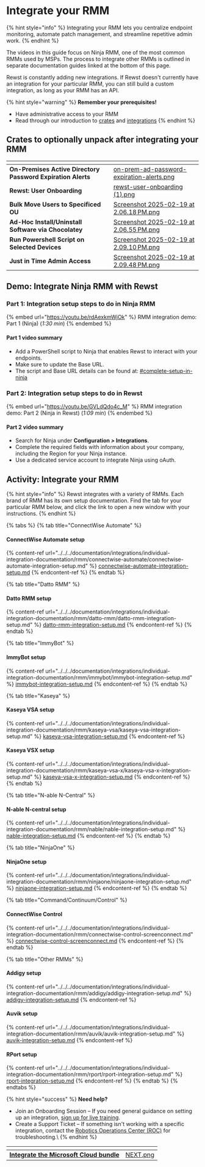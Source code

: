 # Integrate your RMM

{% hint style="info" %}
Integrating your RMM lets you centralize endpoint monitoring, automate patch management, and streamline repetitive admin work.
{% endhint %}

The videos in this guide focus on Ninja RMM, one of the most common RMMs used by MSPs. The process to integrate other RMMs is outlined in separate documentation guides linked at the bottom of this page.

Rewst is constantly adding new integrations. If Rewst doesn't currently have an integration for your particular RMM, you can still build a custom integration, as long as your RMM has an API.

{% hint style="warning" %}
**Remember your prerequisites!**

* Have administrative access to your RMM
* Read through our introduction to [crates](../../../prebuilt-automations/crates/ "mention") and [integrations](../../../documentation/integrations/ "mention")
{% endhint %}

## Crates to optionally unpack after integrating your RMM <a href="#crates-to-optionally-unpack-after-integrating-your-rmm" id="crates-to-optionally-unpack-after-integrating-your-rmm"></a>

<table data-view="cards"><thead><tr><th></th><th data-hidden data-card-cover data-type="files"></th></tr></thead><tbody><tr><td><strong>On-Premises Active Directory Password Expiration Alerts</strong></td><td><a href="../../../.gitbook/assets/on-prem-ad-password-expiration-alerts.png">on-prem-ad-password-expiration-alerts.png</a></td></tr><tr><td><strong>Rewst: User Onboarding</strong></td><td><a href="../../../.gitbook/assets/rewst-user-onboarding (1).png">rewst-user-onboarding (1).png</a></td></tr><tr><td><strong>Bulk Move Users to Specificed OU</strong></td><td><a href="../../../.gitbook/assets/Screenshot 2025-02-19 at 2.06.18 PM.png">Screenshot 2025-02-19 at 2.06.18 PM.png</a></td></tr><tr><td><strong>Ad-Hoc Install/Uninstall Software via Chocolatey</strong></td><td><a href="../../../.gitbook/assets/Screenshot 2025-02-19 at 2.06.55 PM.png">Screenshot 2025-02-19 at 2.06.55 PM.png</a></td></tr><tr><td><strong>Run Powershell Script on Selected Devices</strong></td><td><a href="../../../.gitbook/assets/Screenshot 2025-02-19 at 2.09.10 PM.png">Screenshot 2025-02-19 at 2.09.10 PM.png</a></td></tr><tr><td><strong>Just in Time Admin Access</strong></td><td><a href="../../../.gitbook/assets/Screenshot 2025-02-19 at 2.09.48 PM.png">Screenshot 2025-02-19 at 2.09.48 PM.png</a></td></tr></tbody></table>

## **Demo: Integrate Ninja RMM with Rewst** <a href="#demo-integrating-ninja-rmm-with-rewst" id="demo-integrating-ninja-rmm-with-rewst"></a>

### **Part 1: Integration setup steps to do in Ninja RMM** <a href="#part-1-integration-setup-steps-to-do-in-ninja-rmm-x-min" id="part-1-integration-setup-steps-to-do-in-ninja-rmm-x-min"></a>

{% embed url="https://youtu.be/rdAexkmWjOk" %}
RMM integration demo: Part 1 (Ninja) (_1:30 min_)
{% endembed %}

#### **Part 1 video summary**

* Add a PowerShell script to Ninja that enables Rewst to interact with your endpoints.
* Make sure to update the Base URL.
* The script and Base URL details can be found at: [#complete-setup-in-ninja](../../../documentation/integrations/individual-integration-documentation/rmm/ninjaone/ninjaone-integration-setup.md#complete-setup-in-ninja "mention")

### **Part 2: Integration setup steps to do in Rewst** <a href="#part-2-integration-setup-steps-to-do-in-rewst-min" id="part-2-integration-setup-steps-to-do-in-rewst-min"></a>

{% embed url="https://youtu.be/GVLdQdo4c_M" %}
RMM integration demo: Part 2 (Ninja in Rewst) (_1:09 min_)
{% endembed %}

#### **Part 2 video summary**

* Search for Ninja under **Configuration&#x20;**_**>**_**&#x20;Integrations**.
* Complete the required fields with information about your company, including the Region for your Ninja instance.
* Use a dedicated service account to integrate Ninja using oAuth.

## **Activity: Integrate your RMM** <a href="#activity-integrate-your-rmm" id="activity-integrate-your-rmm"></a>

{% hint style="info" %}
Rewst integrates with a variety of RMMs. Each brand of RMM has its own setup documentation. Find the tab for your particular RMM below, and click the link to open a new window with your instructions.
{% endhint %}

{% tabs %}
{% tab title="ConnectWise Automate" %}
#### ConnectWise Automate setup

{% content-ref url="../../../documentation/integrations/individual-integration-documentation/rmm/connectwise-automate/connectwise-automate-integration-setup.md" %}
[connectwise-automate-integration-setup.md](../../../documentation/integrations/individual-integration-documentation/rmm/connectwise-automate/connectwise-automate-integration-setup.md)
{% endcontent-ref %}
{% endtab %}

{% tab title="Datto RMM" %}
#### Datto RMM setup

{% content-ref url="../../../documentation/integrations/individual-integration-documentation/rmm/datto-rmm/datto-rmm-integration-setup.md" %}
[datto-rmm-integration-setup.md](../../../documentation/integrations/individual-integration-documentation/rmm/datto-rmm/datto-rmm-integration-setup.md)
{% endcontent-ref %}
{% endtab %}

{% tab title="ImmyBot" %}
#### ImmyBot setup

{% content-ref url="../../../documentation/integrations/individual-integration-documentation/rmm/immybot/immybot-integration-setup.md" %}
[immybot-integration-setup.md](../../../documentation/integrations/individual-integration-documentation/rmm/immybot/immybot-integration-setup.md)
{% endcontent-ref %}
{% endtab %}

{% tab title="Kaseya" %}
#### Kaseya VSA setup

{% content-ref url="../../../documentation/integrations/individual-integration-documentation/rmm/kaseya-vsa/kaseya-vsa-integration-setup.md" %}
[kaseya-vsa-integration-setup.md](../../../documentation/integrations/individual-integration-documentation/rmm/kaseya-vsa/kaseya-vsa-integration-setup.md)
{% endcontent-ref %}

#### Kaseya VSX setup

{% content-ref url="../../../documentation/integrations/individual-integration-documentation/rmm/kaseya-vsa-x/kaseya-vsa-x-integration-setup.md" %}
[kaseya-vsa-x-integration-setup.md](../../../documentation/integrations/individual-integration-documentation/rmm/kaseya-vsa-x/kaseya-vsa-x-integration-setup.md)
{% endcontent-ref %}
{% endtab %}

{% tab title="N-able N-Central" %}
#### N-able N-central setup

{% content-ref url="../../../documentation/integrations/individual-integration-documentation/rmm/nable/nable-integration-setup.md" %}
[nable-integration-setup.md](../../../documentation/integrations/individual-integration-documentation/rmm/nable/nable-integration-setup.md)
{% endcontent-ref %}
{% endtab %}

{% tab title="NinjaOne" %}
#### NinjaOne setup

{% content-ref url="../../../documentation/integrations/individual-integration-documentation/rmm/ninjaone/ninjaone-integration-setup.md" %}
[ninjaone-integration-setup.md](../../../documentation/integrations/individual-integration-documentation/rmm/ninjaone/ninjaone-integration-setup.md)
{% endcontent-ref %}
{% endtab %}

{% tab title="Command/Continuum/Control" %}
#### ConnectWise Control

{% content-ref url="../../../documentation/integrations/individual-integration-documentation/rmm/connectwise-control-screenconnect.md" %}
[connectwise-control-screenconnect.md](../../../documentation/integrations/individual-integration-documentation/rmm/connectwise-control-screenconnect.md)
{% endcontent-ref %}
{% endtab %}

{% tab title="Other RMMs" %}
#### Addigy setup

{% content-ref url="../../../documentation/integrations/individual-integration-documentation/rmm/addigy/addigy-integration-setup.md" %}
[addigy-integration-setup.md](../../../documentation/integrations/individual-integration-documentation/rmm/addigy/addigy-integration-setup.md)
{% endcontent-ref %}

#### Auvik setup

{% content-ref url="../../../documentation/integrations/individual-integration-documentation/rmm/auvik/auvik-integration-setup.md" %}
[auvik-integration-setup.md](../../../documentation/integrations/individual-integration-documentation/rmm/auvik/auvik-integration-setup.md)
{% endcontent-ref %}

#### RPort setup

{% content-ref url="../../../documentation/integrations/individual-integration-documentation/rmm/rport/rport-integration-setup.md" %}
[rport-integration-setup.md](../../../documentation/integrations/individual-integration-documentation/rmm/rport/rport-integration-setup.md)
{% endcontent-ref %}
{% endtab %}
{% endtabs %}

{% hint style="success" %}
**Need help?**

* Join an Onboarding Session – If you need general guidance on setting up an integration, [sign up for live training](https://outlook.office365.com/owa/calendar/RewstImplementation1@rewst.io/bookings/).
* Create a Support Ticket – If something isn't working with a specific integration, contact the [Robotics Operations Center (ROC)](mailto:roc@rewst.io) for troubleshooting.\\
{% endhint %}

<table data-view="cards"><thead><tr><th></th><th data-hidden data-card-cover data-type="files"></th></tr></thead><tbody><tr><td><a href="integrate-the-microsoft-cloud-bundle.md"><strong>Integrate the Microsoft Cloud bundle</strong></a></td><td><a href="../../../.gitbook/assets/NEXT.png">NEXT.png</a></td></tr></tbody></table>
